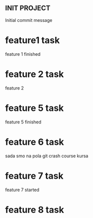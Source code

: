 ## INIT PROJECT ##

Initial commit message

# feature1 task
feature 1 finished

# feature 2 task
feature 2
# feature 5 task

feature 5 finished
# feature 6 task

sada smo na pola git crash course kursa

# feature 7 task

feature 7 started

# feature 8 task
